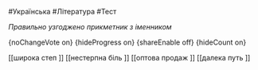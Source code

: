 #Українська #Література #Тест

*Правильно узгоджено прикметник з іменником*

{noChangeVote on}
{hideProgress on}
{shareEnable off}
{hideCount on}

[[широка степ ]]
[[нестерпна біль ]]
[[оптова продаж ]]
[[далека путь ]]
